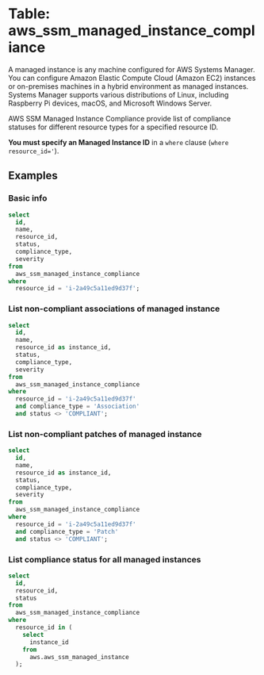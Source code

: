 # Table: aws_ssm_managed_instance_compliance

A managed instance is any machine configured for AWS Systems Manager. You can configure Amazon Elastic Compute Cloud (Amazon EC2) instances or on-premises machines in a hybrid environment as managed instances. Systems Manager supports various distributions of Linux, including Raspberry Pi devices, macOS, and Microsoft Windows Server.

AWS SSM Managed Instance Compliance provide list of compliance statuses for different resource types for a specified resource ID.

**You must specify an Managed Instance ID** in a `where` clause (`where resource_id='`).

## Examples

### Basic info

```sql
select
  id,
  name,
  resource_id,
  status,
  compliance_type,
  severity
from
  aws_ssm_managed_instance_compliance
where
  resource_id = 'i-2a49c5a11ed9d37f';
```

### List non-compliant associations of managed instance

```sql
select
  id,
  name,
  resource_id as instance_id,
  status,
  compliance_type,
  severity
from
  aws_ssm_managed_instance_compliance
where
  resource_id = 'i-2a49c5a11ed9d37f'
  and compliance_type = 'Association'
  and status <> 'COMPLIANT';
```

### List non-compliant patches of managed instance

```sql
select
  id,
  name,
  resource_id as instance_id,
  status,
  compliance_type,
  severity
from
  aws_ssm_managed_instance_compliance
where
  resource_id = 'i-2a49c5a11ed9d37f'
  and compliance_type = 'Patch'
  and status <> 'COMPLIANT';
```

### List compliance status for all managed instances

```sql
select
  id,
  resource_id,
  status
from
  aws_ssm_managed_instance_compliance
where
  resource_id in (
    select
      instance_id
    from
      aws.aws_ssm_managed_instance
  );
```
